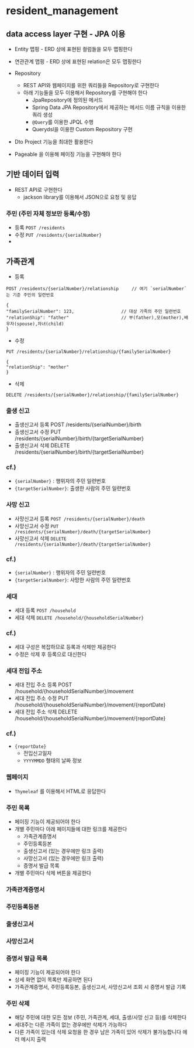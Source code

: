 # resident_management

## data access layer 구현 - JPA 이용
* Entity 맵핑 - ERD 상에 표현된 컬럼들을 모두 맵핑한다
* 연관관계 맵핑 - ERD 상에 표현된 relation은 모두 맵핑한다
* Repository
  * REST API와 웹페이지를 위한 쿼리들을 Repository로 구현한다
  * 아래 기능들을 모두 이용해서 Repository를 구현해야 한다
    * JpaRepository에 정의된 메서드
    * Spring Data JPA Repository에서 제공하는 메서드 이름 규칙을 이용한 쿼리 생성
    * `@Query`를 이용한 JPQL 수행
    * Querydsl을 이용한 Custom Repository 구현
    
* Dto Project 기능을 최대한 활용한다
* Pageable 을 이용해 페이징 기능을 구현해야 한다

## 기반 데이터 입력
* REST API로 구현한다
  * jackson library를 이용해서 JSON으로 요청 및 응답
  
### 주민 (주민 자체 정보만 등록/수정)
* 등록 `POST /residents`
* 수정 `PUT /residents/{serialNumber}`
* 
## 가족관계

* 등록
```http request
POST /residents/{serialNumber}/relationship     // 여기 `serialNumber`는 기준 주민의 일련번호

{
"familySerialNumber": 123,                  // 대상 가족의 주민 일련번호
"relationShip": "father"                    // 부(father),모(mother),배우자(spouse),자녀(child)
}
```

* 수정
```http request
PUT /residents/{serialNumber}/relationship/{familySerialNumber}

{
"relationShip": "mother"
}
```
* 삭제
````http request
DELETE /residents/{serialNumber}/relationship/{familySerialNumber}
````
### 출생 신고
* 출생신고서 등록 POST /residents/{serialNumber}/birth
* 출생신고서 수정 PUT /residents/{serialNumber}/birth/{targetSerialNumber}
* 출생신고서 삭제 DELETE /residents/{serialNumber}/birth/{targetSerialNumber}

### cf.)
* `{serialNumber}` : 행위자의 주민 일련번호
* `{targetSerialNumber}`: 출생한 사람의 주민 일련번호

### 사망 신고
* 사망신고서 등록 `POST /residents/{serialNumber}/death`
* 사망신고서 수정 `PUT /residents/{serialNumber}/death/{targetSerialNumber}`
* 사망신고서 삭제 `DELETE /residents/{serialNumber}/death/{targetSerialNumber}`

### cf.)
* `{serialNumber}` : 행위자의 주민 일련번호
* `{targetSerialNumber}`: 사망한 사람의 주민 일련번호

### 세대
* 세대 등록 `POST /household`
* 세대 삭제 `DELETE /household/{householdSerialNumber}`

### cf.)
* 세대 구성은 복잡하므로 등록과 삭제만 제공한다
* 수정은 삭제 후 등록으로 대신한다

### 세대 전입 주소
* 세대 전입 주소 등록 POST /household/{householdSerialNumber}/movement
* 세대 전입 주소 수정 PUT /household/{householdSerialNumber}/movement/{reportDate}
* 세대 전입 주소 삭제 DELETE /household/{householdSerialNumber}/movement/{reportDate}

### cf.)
* `{reportDate}`
  * 전입신고일자
  * `YYYYMMDD` 형태의 날짜 정보
### 웹페이지
* `Thymeleaf` 를 이용해서 HTML로 응답한다

### 주민 목록
* 페이징 기능이 제공되어야 한다
* 개별 주민마다 아래 페이지들에 대한 링크를 제공한다
  * 가족관계증명서
  * 주민등록등본
  * 출생신고서 (있는 경우에만 링크 출력)
  * 사망신고서 (있는 경우에만 링크 출력)
  * 증명서 발급 목록
* 개별 주민마다 삭제 버튼을 제공한다

### 가족관계증명서

### 주민등록등본

### 출생신고서

### 사망신고서

### 증명서 발급 목록
* 페이징 기능이 제공되어야 한다
* 상세 화면 없이 목록만 제공하면 된다
* 가족관계증명서, 주민등록등본, 출생신고서, 사망신고서 조회 시 증명서 발급 기록

### 주민 삭제
* 해당 주민에 대한 모든 정보 (주민, 가족관계, 세대, 출생/사망 신고 등)를 삭제한다
* 세대주는 다른 가족이 없는 경우에만 삭제가 가능하다
* 다른 가족이 있는데 삭제 요청을 한 경우 남은 가족이 있어 삭제가 불가능합니다 에러 메시지 출력